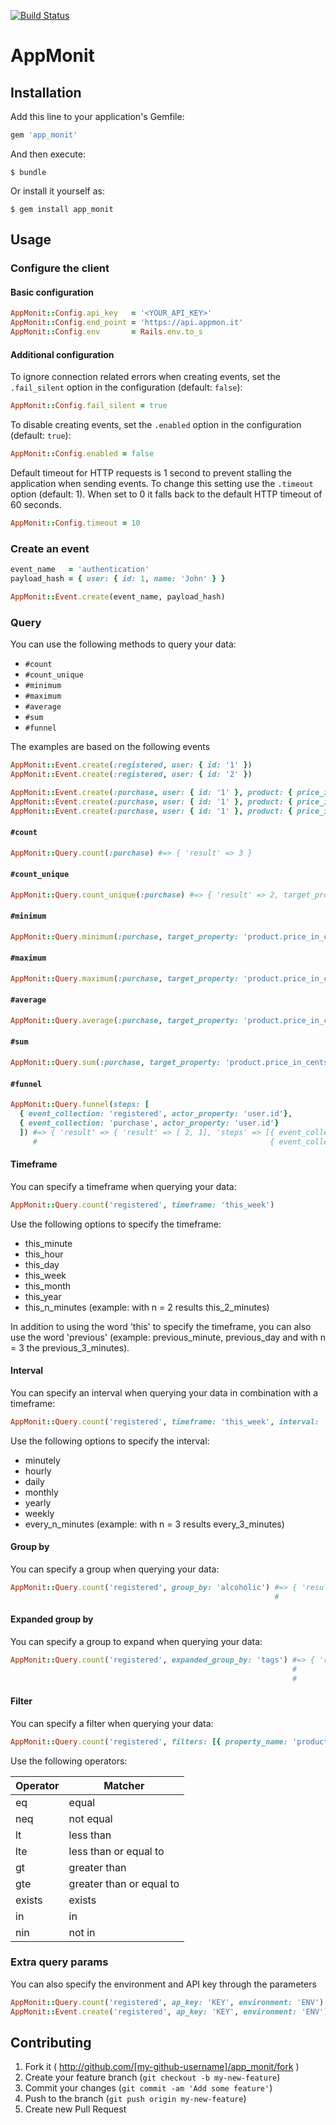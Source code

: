 [![Build Status](https://travis-ci.org/appmonit/app_monit_gem.png?branch=master)](https://travis-ci.org/appmonit/app_monit_gem)

# AppMonit

## Installation

Add this line to your application's Gemfile:

```ruby
gem 'app_monit'
```

And then execute:

    $ bundle

Or install it yourself as:

    $ gem install app_monit

## Usage

### Configure the client

#### Basic configuration

```ruby
AppMonit::Config.api_key   = '<YOUR_API_KEY>'
AppMonit::Config.end_point = 'https://api.appmon.it'
AppMonit::Config.env       = Rails.env.to_s
```

#### Additional configuration

To ignore connection related errors when creating events, set the `.fail_silent` option in the configuration (default: `false`):

```ruby
AppMonit::Config.fail_silent = true
```

To disable creating events, set the `.enabled` option in the configuration (default: `true`):

```ruby
AppMonit::Config.enabled = false
```

Default timeout for HTTP requests is 1 second to prevent stalling the application when sending events.
To change this setting use the `.timeout` option (default: 1). When set to 0 it falls back to the default HTTP timeout of 60 seconds.

```ruby
AppMonit::Config.timeout = 10
```


### Create an event

```ruby
event_name   = 'authentication'
payload_hash = { user: { id: 1, name: 'John' } }

AppMonit::Event.create(event_name, payload_hash)
```

### Query

You can use the following methods to query your data:

* `#count`
* `#count_unique`
* `#minimum`
* `#maximum`
* `#average`
* `#sum`
* `#funnel`

The examples are based on the following events

```ruby
AppMonit::Event.create(:registered, user: { id: '1' })
AppMonit::Event.create(:registered, user: { id: '2' })

AppMonit::Event.create(:purchase, user: { id: '1' }, product: { price_in_cents: 100, name: 'water', alcoholic: false, tags: ['plain', 'wet'] })
AppMonit::Event.create(:purchase, user: { id: '1' }, product: { price_in_cents: 150, name: 'soda', alcoholic: false, tags: ['sparkling', 'wet'] })
AppMonit::Event.create(:purchase, user: { id: '1' }, product: { price_in_cents: 200, name: 'beer', alcoholic: true, tags: ['sparkling', 'wet'] })
```

#### `#count`

```ruby
AppMonit::Query.count(:purchase) #=> { 'result' => 3 }
```

#### `#count_unique`

```ruby
AppMonit::Query.count_unique(:purchase) #=> { 'result' => 2, target_property: 'product.name' }
```

#### `#minimum`

```ruby
AppMonit::Query.minimum(:purchase, target_property: 'product.price_in_cents') #=> { 'result' => 100 }
```

#### `#maximum`

```ruby
AppMonit::Query.maximum(:purchase, target_property: 'product.price_in_cents') #=> { 'result' => 200 }
```

#### `#average`

```ruby
AppMonit::Query.average(:purchase, target_property: 'product.price_in_cents') #=> { 'result' => 150 }
```

#### `#sum`

```ruby
AppMonit::Query.sum(:purchase, target_property: 'product.price_in_cents') #=> { 'result' => 450 }
```

#### `#funnel`

```ruby
AppMonit::Query.funnel(steps: [
  { event_collection: 'registered', actor_property: 'user.id'},
  { event_collection: 'purchase', actor_property: 'user.id'}
  ]) #=> { 'result' => { 'result' => [ 2, 1], 'steps' => [{ event_collection: 'registered', actor_property: 'user.id'},
     #                                                    { event_collection: 'purchase', actor_property: 'user.id'}]
```

#### Timeframe

You can specify a timeframe when querying your data:

```ruby
AppMonit::Query.count('registered', timeframe: 'this_week')
```

Use the following options to specify the timeframe:

* this_minute
* this_hour
* this_day
* this_week
* this_month
* this_year
* this_n_minutes (example: with n = 2 results this_2_minutes)

In addition to using the word 'this' to specify the timeframe, you can also use the word 'previous' (example: previous_minute, previous_day and with n = 3 the previous_3_minutes).


#### Interval
You can specify an interval when querying your data in combination with a timeframe:

```ruby
AppMonit::Query.count('registered', timeframe: 'this_week', interval: 'daily')
```
Use the following options to specify the interval:

* minutely
* hourly
* daily
* monthly
* yearly
* weekly
* every_n_minutes (example: with n = 3 results every_3_minutes)


#### Group by

You can specify a group when querying your data:

```ruby
AppMonit::Query.count('registered', group_by: 'alcoholic') #=> { 'result' => [{ 'alcoholic' => true,  result => 1 }
                                                           #                  { 'alcoholic' => false, result => 2 }]
```

#### Expanded group by

You can specify a group to expand when querying your data:

```ruby
AppMonit::Query.count('registered', expanded_group_by: 'tags') #=> { 'result' => [{ 'tags' => 'wet',      result => 3 }
                                                               #                  { 'tags' => 'sparkling', result => 2 }]
                                                               #                  { 'tags' => 'plain',     result => 1 }]
```

#### Filter

You can specify a filter when querying your data:

```ruby
AppMonit::Query.count('registered', filters: [{ property_name: 'product.name', operator: 'eq', property_value: 'soda' }]) #=> { 'result' => 1 }
```

Use the following operators:

| Operator | Matcher
| -------- | --------------------------- |
| eq       | equal                       |
| neq      | not equal                   |
| lt       | less than                   |
| lte      | less than or equal to       |
| gt       | greater than                |
| gte      | greater than or equal to    |
| exists   | exists                      |
| in       | in                          |
| nin      | not in                      |

### Extra query params

You can also specify the environment and API key through the parameters

```ruby
AppMonit::Query.count('registered', ap_key: 'KEY', environment: 'ENV')
AppMonit::Event.create('registered', ap_key: 'KEY', environment: 'ENV')
```

## Contributing

1. Fork it ( http://github.com/[my-github-username]/app_monit/fork )
2. Create your feature branch (`git checkout -b my-new-feature`)
3. Commit your changes (`git commit -am 'Add some feature'`)
4. Push to the branch (`git push origin my-new-feature`)
5. Create new Pull Request

